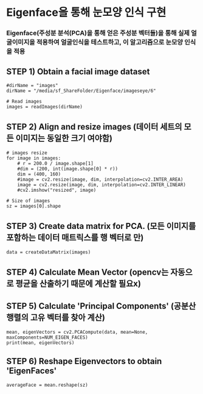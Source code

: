 # Eigenface을 통해 눈모양 인식 구현

### Eigenface(주성분 분석(PCA)을 통해 얻은 주성분 벡터들)을 통해 실제 얼굴이미지을 적용하여 얼굴인식을 테스트하고, 이 알고리즘으로 눈모양 인식을 적용



## STEP 1) Obtain a facial image dataset
    #dirName = "images"
    dirName = "/media/sf_ShareFolder/Eigenface/imageseye/6"

    # Read images
    images = readImages(dirName)


## STEP 2) Align and resize images (데이터 세트의 모든 이미지는 동일한 크기 여야함)
    # images resize
    for image in images:
        # r = 200.0 / image.shape[1]
        #dim = (200, int(image.shape[0] * r))
        dim = (400, 160)
        #image = cv2.resize(image, dim, interpolation=cv2.INTER_AREA)
        image = cv2.resize(image, dim, interpolation=cv2.INTER_LINEAR)
        #cv2.imshow("resized", image)

    # Size of images
    sz = images[0].shape
    
 
## STEP 3) Create data matrix for PCA. (모든 이미지를 포함하는 데이터 매트릭스를 행 벡터로 만)
    data = createDataMatrix(images)


## STEP 4) Calculate Mean Vector (opencv는 자동으로 평균을 산출하기 때문에 계산할 필요x)


## STEP 5) Calculate 'Principal Components' (공분산 행렬의 고유 벡터를 찾아 계산)
    mean, eigenVectors = cv2.PCACompute(data, mean=None, maxComponents=NUM_EIGEN_FACES)
    print(mean, eigenVectors)


## STEP 6) Reshape Eigenvectors to obtain 'EigenFaces'

    averageFace = mean.reshape(sz)

